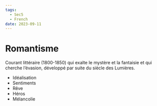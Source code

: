 ```yaml
---
tags:
  - Sec5
  - French
date: 2023-09-11
---
```


# Romantisme

Courant littéraire (1800-1850) qui exalte le mystère et la fantaisie et qui cherche l’évasion, développé par suite du siècle des Lumières.

- Idéalisation
- Sentiments
- Rêve
- Héros
- Mélancolie

